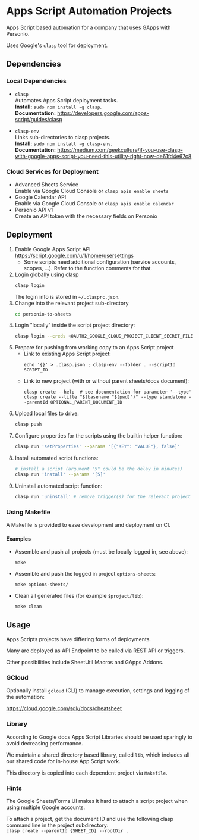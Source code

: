 # Apps Script Automation Projects

Apps Script based automation for a company that uses GApps with Personio.

Uses Google's `clasp` tool for deployment.


## Dependencies

### Local Dependencies

* `clasp`  
    Automates Apps Script deployment tasks.  
    **Install:** `sudo npm install -g clasp`.  
    **Documentation:** https://developers.google.com/apps-script/guides/clasp  

* `clasp-env`  
    Links sub-directories to clasp projects.  
    **Install:** `sudo npm install -g clasp-env`.  
    **Documentation:** https://medium.com/geekculture/if-you-use-clasp-with-google-apps-script-you-need-this-utility-right-now-de61fd4e67c8  

### Cloud Services for Deployment

* Advanced Sheets Service  
  Enable via Google Cloud Console or `clasp apis enable sheets`
* Google Calendar API  
  Enable via Google Cloud Console or `clasp apis enable calendar`
* Personio API v1  
  Create an API token with the necessary fields on Personio


## Deployment

1. Enable Google Apps Script API  
   https://script.google.com/u/1/home/usersettings  
   * Some scripts need additional configuration (service accounts, scopes, ...). Refer to the function comments for that.
2. Login globally using clasp  
   ```sh
   clasp login
   ```
   The login info is stored in `~/.clasprc.json`.
3. Change into the relevant project sub-directory
   ```sh
   cd personio-to-sheets
   ```
4. Login "locally" inside the script project directory:
   ```sh
   clasp login --creds <OAUTH2_GOOGLE_CLOUD_PROJECT_CLIENT_SECRET_FILE>
   ```
5. Prepare for pushing from working copy to an Apps Script project  
   * Link to existing Apps Script project:
     ```
     echo '{}' > .clasp.json ; clasp-env --folder . --scriptId SCRIPT_ID
     ```
   * Link to new project (with or without parent sheets/docs document):
     ```
     clasp create --help  # see documentation for parameter '--type'
     clasp create --title "$(basename "$(pwd)")" --type standalone --parentId OPTIONAL_PARENT_DOCUMENT_ID
     ```
6. Upload local files to drive:
   ```sh
   clasp push
   ```
8. Configure properties for the scripts using the builtin helper function:
   ```sh
   clasp run 'setProperties' --params '[{"KEY": "VALUE"}, false]'
   ```
9. Install automated script functions:
   ```sh
   # install a script (argument "5" could be the delay in minutes)
   clasp run 'install' --params '[5]'  
   ```
10. Uninstall automated script function:
    ```sh
    clasp run 'uninstall' # remove trigger(s) for the relevant project
    ```

### Using Makefile

A Makefile is provided to ease development and deployment on CI.

#### Examples

* Assemble and push all projects (must be locally logged in, see above):

  ```make```

* Assemble and push the logged in project `options-sheets`:

  ```make options-sheets/```

* Clean all generated files (for example `$project/lib`):

  ```make clean```

## Usage

Apps Scripts projects have differing forms of deployments.

Many are deployed as API Endpoint to be called via REST API or triggers.

Other possibilities include SheetUtil Macros and GApps Addons.

### GCloud

Optionally install `gcloud` (CLI) to manage execution, settings and logging of the automation:

https://cloud.google.com/sdk/docs/cheatsheet

### Library

According to Google docs Apps Script Libraries should be used sparingly to avoid decreasing performance.

We maintain a shared directory based library, called `lib`, which includes all our shared code for in-house App Script
work.

This directory is copied into each dependent project via `Makefile`.

### Hints

The Google Sheets/Forms UI makes it hard to attach a script project when using multiple Google accounts.

To attach a project, get the document ID and use the following clasp command line in the project subdirectory:  
`clasp create --parentId {SHEET_ID} --rootDir .`
